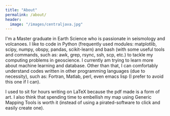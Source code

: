 ```yaml
---
title: "About"
permalink: /about/
header:
  image: "/images/centraljava.jpg"
---
```


I'm a Master graduate in Earth Science who is passionate in seismology and volcanoes. I like to code in Python (frequently used modules: matplotlib, scipy, numpy,  obspy, pandas, scikit-learn) and bash (with some useful tools and commands, such as: awk, grep, rsync, ssh, scp, etc.) to tackle my computing problems in geoscience. I currently am trying to learn more about machine learning and database. Other than that, I can comfortably understand codes written in other programming languages (due to necessity), such as: Fortran, Matlab, perl, even emacs lisp (I prefer to avoid this one if I can). 

I used to sit for hours writing on LaTeX because the pdf made is a form of art. I also think that spending time to embellish my map using Generic Mapping Tools is worth it (instead of using a pirated-software to click and easily create one).



